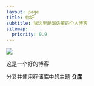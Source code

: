 ```yaml
---
layout: page
title: 你好
subtitle: 我这里是邹佐董的个人博客
sitemap:
  priority: 0.9
---
```


<img src="{{ '/assets/img/pudhina.jpg' | prepend: site.baseurl }}" id="about-img">

<div id="describe-text">
	<p>这是一个好的博客</p>
	<p>分叉并使用存储库中的主题 <strong> <a href="https://github.com/knhash/Pudhina"> 仓库</a> </strong></p>
</div>